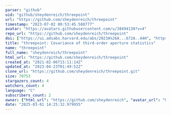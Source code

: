 ```yaml
---
parser: "github"
uid: "github/sheydenreich/threepoint"
url: "https://github.com/sheydenreich/threepoint"
timestamp: "2023-07-02 00:53:45.588777"
avatar: "https://avatars.githubusercontent.com/u/38494130?v=4"
repo_url: "https://github.com/sheydenreich/threepoint"
doi: ["https://ui.adsabs.harvard.edu/abs/2023A%26A...672A..44H", "https://ui.adsabs.harvard.edu/abs/2023ascl.soft06054H/abstract"]
title: "threepoint: Covariance of third-order aperture statistics"
name: "threepoint"
full_name: "sheydenreich/threepoint"
html_url: "https://github.com/sheydenreich/threepoint"
created_at: "2021-02-06T15:11:14Z"
updated_at: "2023-04-23T01:49:52Z"
clone_url: "https://github.com/sheydenreich/threepoint.git"
size: 70753
stargazers_count: 4
watchers_count: 4
language: "C"
subscribers_count: 2
owner: {"html_url": "https://github.com/sheydenreich", "avatar_url": "https://avatars.githubusercontent.com/u/38494130?v=4", "login": "sheydenreich", "type": "User"}
date: "2025-03-01 14:25:32.979955"
---
```

